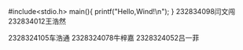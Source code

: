 #include<stdio.h>
main(){
  printf("Hello,Wind!\n");
  }
232834098闫文闯
232834012王浩然

2328324105车浩通
2328324078牛梓嘉
2328324052吕一菲
